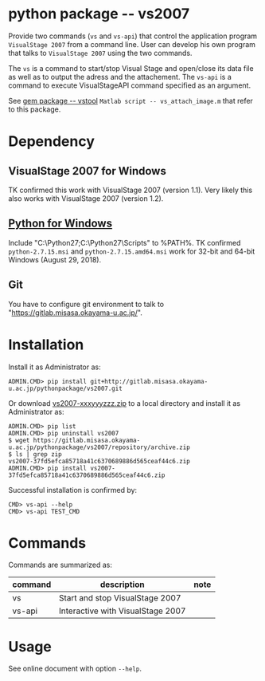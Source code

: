 # python package -- vs2007

Provide two commands (`vs` and `vs-api`) that control the application program `VisualStage 2007` from a command line.
User can develop his own program that talks to `VisualStage 2007` using the two commands.

The `vs` is a command to start/stop Visual Stage and open/close its data file as well as to output the adress and the attachement.
The `vs-api` is a command to execute VisualStageAPI command specified as an argument.  

See
[gem package -- vstool](https://gitlab.misasa.okayama-u.ac.jp/gems/vstool/tree/master)
`Matlab script -- vs_attach_image.m`
that refer to this package.

# Dependency

## VisualStage 2007 for Windows

TK confirmed this work with VisualStage 2007 (version 1.1).  Very
likely this also works with VisualStage 2007 (version 1.2).

## [Python for Windows](https://www.python.org/downloads/windows/)

Include "C:\Python27\;C:\Python27\Scripts\" to %PATH%.  TK confirmed
`python-2.7.15.msi` and `python-2.7.15.amd64.msi` work for 32-bit and
64-bit Windows (August 29, 2018).

## Git

You have to configure git environment to talk to
"https://gitlab.misasa.okayama-u.ac.jp/".

# Installation

Install it as Administrator as:

    ADMIN.CMD> pip install git+http://gitlab.misasa.okayama-u.ac.jp/pythonpackage/vs2007.git

Or download [vs2007-xxxyyyzzz.zip](http://gitlab.misasa.okayama-u.ac.jp/pythonpackage/vs2007/repository/archive.zip) to a local directory and install it as Administrator as:

    ADMIN.CMD> pip list
    ADMIN.CMD> pip uninstall vs2007
    $ wget https://gitlab.misasa.okayama-u.ac.jp/pythonpackage/vs2007/repository/archive.zip
    $ ls | grep zip
    vs2007-37fd5efca85718a41c6370689886d565ceaf44c6.zip
    ADMIN.CMD> pip install vs2007-37fd5efca85718a41c6370689886d565ceaf44c6.zip

Successful installation is confirmed by:

    CMD> vs-api --help
    CMD> vs-api TEST_CMD

# Commands

Commands are summarized as:

| command | description                       | note |
| ------- | --------------------------------- | ---- |
| vs      | Start and stop VisualStage 2007   |      |
| vs-api  | Interactive with VisualStage 2007 |      |


# Usage

See online document with option `--help`.
